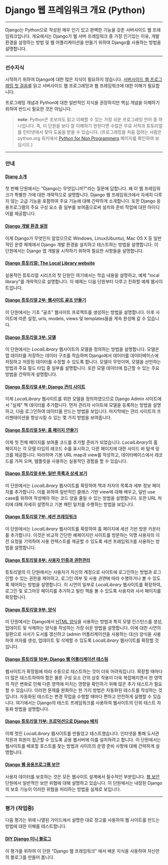 Django 웹 프레임워크 개요 (Python)
==================================

---

Django는 Python으로 작성된 매우 인기 있고 완벽한 기능을 갖춘 서버사이드 웹 프레임워크입니다. 개요에서는 Django가 웹 서버 프레임워크 중 가장 인기있는 이유, 개발 환경을 설정하는 방법 및 웹 어플리케이션을 만들기 위하여 Django를 사용하는 방법을 설명합니다.

---

### 선수지식

시작하기 위하여 Django에 대한 많은 지식이 필요하지 않습니다. [서버사이드 웹 프로그래밍 첫 걸음](../../../AboutServersideWebProgrammingFirstStep/blob/master/README.md)를 읽고 서버사이드 웹 프로그래밍과 웹 프레임워크에 대한 이해가 필요합니다.

프로그래밍 개념과 Python에 대한 일반적인 지식을 권장하지만 핵심 개념을 이해하기 위하여 반드시 필요한 것은 아닙니다.

> **note**: Python은 초보자도 읽고 이해할 수 있는 가장 쉬운 프로그래밍 언어 중 하나입니다. 즉, 이 단원을 보다 잘 이해하기 원한다면 수많은 무료 서적과 튜토리얼를 인터넷에서 찾아 도움을 받을 수 있습니다. (프로그래밍을 처음 접하는 사람은 python.org 위키에서 [Python for Non Programmers](https://wiki.python.org/moin/BeginnersGuide/NonProgrammers) 페이지를 확인하여 보십시오.)

---

### 안내

#### [Djang 소개](introduction.md)

첫 번째 단원에서는 "Django는 무엇입니까?"라는 질문에 답합니다. 왜 이 웹 프레임워크가 특별한 가에 대한 개략적으로 설명합니다. Django 웹 프레임워크에서 자세히 다루지 않는 고급 기능을 포함하여 주요 기능에 대해 간략하게 소개합니다. 또한 Django 응용프로그램의 주요 구성 요소 중 일부를 보여줌으로써 설치와 준비 작업에 대한 아이디어를 제공합니다.

#### [Django 개발 환경 설정](developmentEnvironment.md)

이제 Django가 무엇인지 알았으므로 Windows, Linux(Ubuntu), Mac OS X 등 일반적인 운영 체제에서 Django 개발 환경을 설치하고 테스트하는 방법을 설명합니다. 이 단원에서는 Django 앱 개발을 시작하기 위하여 필요한 사항들을 설명합니다.

#### [Django 튜토리얼: The Local Library website](tutorialLocalLibraryWebsite.md)

실용적인 튜토리얼 시리즈의 첫 단원인 여기에서는 학습 내용을 설명하고, 예제 "local library"를 개략적으로 설명합니다. 이 예제는 다음 단원부터 다루고 진화할 예제 웹사이트입니다.

#### [Django 튜토리얼 2부: 웹사이트 골조 만들기](skeletonWebsite.md)

이 단원에서는 기초 "골조" 웹사이트 프로젝트를 생성하는 방법을 설명합니다. 이후 사이트에 따른 설정, urls, models, views 및 templates들을 계속 완성해 갈 수 있습니다.

#### [Django 튜토리얼 3부: 모델](models.md)

이 단원에서는 <i>LocalLibrary</i> 웹사이트의 모델을 정의하는 방법을 설명합니다. 모델은 앱 데이터를 저장하는 데이터 구조를 학습하며 Django에서 데이터를 데이터베이스에 저장하고 저장된 데이터를 수정할 수 있도록 합니다. 모델이 무엇이며, 모델을 선언하는 방법과 주요 필드 타입 중 일부를 설명합니다. 또한 모델 데이터에 접근할 수 있는 주요 방법을 간략하게 설명합니다.

#### [Django 튜토리얼 4부: Django 관리 사이트](adminSite.md)

이제 <i>LocalLibrary</i> 웹사이트를 위한 모델을 정의하였으므로 Django Admin 사이트에서 "실제" 책 데이터를 추가합니다. 먼저 관리자 사이트에 모델을 등록하는 방법을 설명하고, 다음 로그인하여 데이터를 만드는 방법을 보입니다. 마지막에는 관리 사이트의 프리젠테이션을 향상시킬 수 있는 몇 가지 방법을 보여줍니다.

#### [Django 튜토리얼 5부: 홈 페이지 안들기](homePage.md)

이제 첫 전체 페이지를 보여줄 코드를 추가할 준비가 되었습니다. <i>LocalLibrary</i>의 홈 페이지는 각 모델 타입의 레코드 수를 표시하고, 다른 페이지에 대한 사이드 바 탐색 링크를 제공합니다. 따라하며 기본 URL map과 view를 작성하고, 데이터베이스에서 레코드를 가져 오며, 템플릿을 사용하는 실용적인 경험을 할 수 있습니다.

#### [Django 튜토리얼 6부: 일반 목록과 상세 보기](genericViews.md)

이 단원에서는 <i>LocalLibrary</i> 웹사이트를 확장하여 책과 저자의 목록과 세부 정보 페이지를 추가합니다. 이를 위하여 일반적인 클래스 기반 view에 대해 배우고, 일반 use case를 위하여 작성해야 하는 코드 양을 줄일 수 있는 방법을 설명합니다. 또한 URL 처리에 대해 자세히 설명하고 기본 패턴 일치를 수행하는 방법을 보입니다.

#### [Django 튜토리얼 7부: 세션 프레임워크](sessions.md)

이 단원에서는 <i>LocalLibrary</i> 웹사이트를 확장하여 홈 페이지에 세션 기반 방문 카운터를 추가합니다. 이것은 비교적 간단한 예제이지만 사이트를 방문하는 익명 사용자의 이전 요청을 기억하여 사용 컨텍스트를 제공할 수 있도록 세션 프레임워크를 사용하는 방법을 설명합니다.

#### [Django 튜토리얼 8부: 사용자 인증과 권한관리](authentication.md)

튜토리얼의 이 단원에서는 사용자가 자신의 계정으로 사이트에 로그인하는 방법과 로그인할 수 있는 권한을 제어하고, 로그인 여부 및 사용 <i>권한</i>에 따라 수행하거나 볼 수 있도록 제어하는 방법을 설명합니다. 이 시연의 일부로 <i>LocalLibrary</i> 웹사이트를 확장하여, 로그인 및 로그아웃 페이지를 추가하고 빌린 책을 볼 수 있도록 사용자와 사서 페이지를 확장합니다.

#### [Django 튜토리얼 9부: 양식](forms.md)

이 단원에서는 Django에서 [HTML 양식](https://developer.mozilla.org/en-US/docs/Web/Guide/HTML/Forms)을 사용하는 방법과 특히 모델 인스턴스를 생성, 업데이트 및 삭제하는 양식을 작성하는 가장 쉬운 방법을 설명합니다. 이에 대한 시연의 일환으로 사서가 도서를 갱신하고 (admin 어플리케이션을 사용하는 대신) 양식을 사용하여 저자를 생성, 업데이트 및 삭제할 수 있도록 <i>LocalLibrary</i> 웹사이트를 확장할 것입니다.

#### [Django 튜토리얼 10부: Django 웹 어플리케이션 테스팅](testing.md)

웹사이트가 확장됨에 따라 수동으로 테스트하는 것이 더욱 어려워집니다. 확장할 때마다 더 많은 테스트하여야 함은 물론 구성 요소 간의 상호 작용이 더욱 복잡해지면서 한 영역의 작은 변화로 인해 다른 영역에 미치는 영향을 확인하기 위해 많은 추가 테스트가 필요할 수 있습니다. 이러한 문제를 완화하는 한 가지 방법은 자동화된 테스트를 작성하는 것입니다. 자동화된 테스트는 변경 작업을 수행할 때마다 편하고 안전하게 실행할 수 있습니다. 여기에서는 Django의 테스트 프레임워크를 사용하여 웹사이트의 단위 테스트 자동화 방법을 설명합니다.

#### [Django 튜토리얼 11부: 프로덕션으로 Django 배치](deployment.md)

이제 멋진 <i>LocalLibrary</i> 웹사이트를 만들었고 테스트했습니다. 인터넷을 통해 도서관 직원과 회원이 접근할 수 있도록 공용 웹서버에 이를 설치하려고 합니다. 이 단원에서는 웹사이트를 배포할 호스트를 찾는 방법과 사이트의 운영 준비 사항에 대해 간략하게 설명합니다.

#### [Django 웹 응용프로그램 보안](webApplicationSecurity.md)

사용자 데이터를 보호하는 것은 모든 웹사이트 설계에서 필수적인 부분입니다. [웹 보안](https://developer.mozilla.org/en-US/docs/Web/Security) 단원에서 일반적인 보안 위협에 대해 설명하고 있습니다. 이 단원에서는 내장된 Django의 보호 기능이 이러한 위협을 처리하는 방법을 실제로 보입니다.

---

### 평가 (작업중)

다음 평가는 위에 나열된 가이드에서 설명한 대로 장고를 사용하여 웹 사이트를 만드는 방법에 대한 이해를 테스트합니다.

#### [DIY Django 미니 블로그](https://djangoAssessmentBlog.md)

이 평가를 위하여 이 단원 "Django 웹 프레임워크" 에서 배운 지식을 사용하여 자신만의 블로그를 만들어 봅니다.
